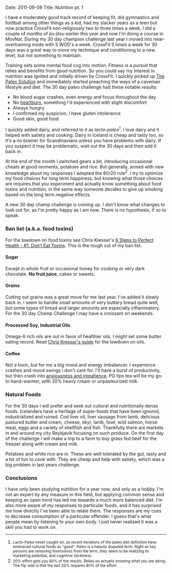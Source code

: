 Date: 2011-09-08
Title: Nutrition pt. 1

I have a moderately good track record of keeping fit, did gymnastics and football among other things as a kid, had my slacker years as a teen but now practice CrossFit non-religiously two to three times a week. I did a couple of months of jiu-jitsu earlier this year and now I'm doing a course in MovNat. During my 30 day champion challenge last year I moved into near-overtraining mode with 5 WOD's a week. CrossFit 5 times a week for 30 days was a great way to move my technique and conditioning to a new level, but not something to maintain.

Training sets some mental food cog into motion. Fitness is a pursuit that relies and benefits from good nutrition. So you could say my interest in nutrition was ignited and initially driven by CrossFit. I quickly picked up [The Paleo Solution](http://www.amazon.co.uk/Paleo-Solution-Robb-Wolf/dp/0982565844/ref=as_li_tf_mfw?&camp=2486&linkCode=wey&tag=wo0e1-21&creative=8878) and immediately started preaching the ways of a caveman lifestyle and diet. The 30 day paleo challenge had these notable results:

+ No blood sugar crashes, even energy and focus throughout the day
+ No [heartburn](http://chriskresser.com/heartburn), something I'd experienced with slight discomfort
+ Always hungry
+ I confirmed my suspicion, I have gluten intolerance
+ Good skin, good food

I quickly added dairy, and referred to it as *lacto-paleo*<sup>1</sup>. I love dairy and it helped with satiety and cooking. Dairy in Iceland is cheap and tasty too, so it's a no brainer for Scandinavians unless you have problems with dairy. If you suspect it may be problematic, wait out the 30 days and then add it back in.

At the end of the month I switched gears a bit, introducing occasional cheats at good moments, potatoes and rice. But generally, armed with new knowledge about my responses I adopted the 80/20 rule<sup>2</sup>. I try to optimize my food choices for long term happiness, but knowing what those choices are requires that you experiment and actually know something about food toxins and nutrition, in the same way someone decides to give up smoking based on the long term negative effects. 

A new 30 day champ challenge is coming up. I don't know what changes to look out for, as I'm pretty happy as I am now. There is no hypothesis, if so to speak. 

### Ban list (a.k.a. food toxins)

For the lowdown on food toxins see Chris Kresser's [9 Steps to Perfect Health - #1: Don’t Eat Toxins](http://chriskresser.com/9-steps-to-perfect-health-1-dont-eat-toxins). This is the rough cut of my ban list.

#### Sugar

Except in whole fruit or occasional honey for cooking or very dark chocolate. **No fruit juice**, cakes or sweets. 

#### Grains

Cutting out grains was a great move for me last year. I've added it slowly back in. I seem to handle small amounts of very buttery bread quite well, but some types of bread and larger amounts are especially inflammatory. For the 30 day Champ Challenge I may have a croissant on weekends. 

#### Processed Soy, Industrial Oils

Omega-6 rich oils are out in favor of healthier oils. I might set some butter eating record. Read [Chris Kresser's guide](http://chriskresser.com/9-steps-to-perfect-health-2-nourish-your-body) for the lowdown on oils.

#### Coffee

Not a toxin, but for me a big mood and energy imbalancer. I experience crashes and mood swings I don't care for. I'll have a burst of productivity, but then crash into [anxiousness and impatience](http://blissbat.net/balzac.html). PG tips tea will be my go-to hand-warmer, with 20% heavy cream or unpasteurized milk.

### Natural Foods

For the 30 days I will prefer and seek out cultural and nutritionally dense foods. Icelanders have a heritage of super-foods that have been ignored, industrialized and ruined. Cod liver oil, liver sausage from lamb, delicious pastured butter and cream, cheese, skyr, lamb, fowl, wild salmon, horse meat, eggs and a variety of shellfish and fish. Thankfully there are markets in and around my city Reykjavík focusing on such produce. On the first day of the challenge I will make a trip to a farm to buy grass fed beef for the freezer along with cream and milk.

Potatoes and white rice are in. These are well tolerated by the gut, tasty and a lot of fun to cook with. They are cheap and help with satiety, which was a big problem in last years challenge.

### Conclusions

I have only been studying nutrition for a year now, and only as a hobby. I'm not an expert by any measure in this field, but applying common sense and keeping an open mind has led me towards a much more balanced diet. I'm also more aware of my responses to particular foods, and it has surprised me how directly I've been able to relate them. The responses are my cues to decrease consumption of a particular offender. I guess that's what people mean by listening to your own body. I just never realized it was a skill you had to work on. 

- - - -

1. <small>Lacto-Paleo never caught on, as recent iterations of the paleo diet definition have embraced cultural foods as "good". *Paleo* is a heavily disputed term. Right as key persons are removing themselves from the term, they seem to be realizing its marketing potential, and cognitive stickiness. </small>
2. <small>20% effort gets you 80% of the results. Relies on actually knowing what you are doing. The flip side is that the last 20% requires 80% of the effort.</small>
